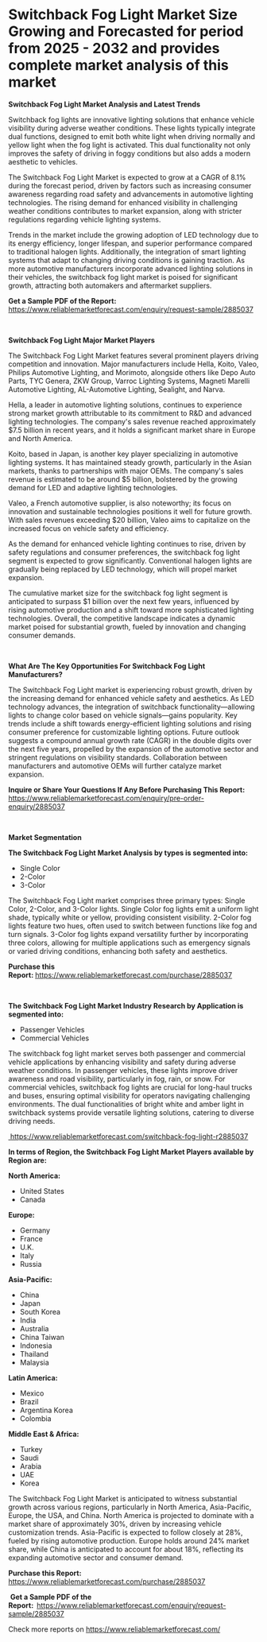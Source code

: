 <p><h1>Switchback Fog Light Market Size Growing and Forecasted for period from 2025 - 2032 and provides complete market analysis of this market</h1></p><p><strong>Switchback Fog Light Market Analysis and Latest Trends</strong></p>
<p><p>Switchback fog lights are innovative lighting solutions that enhance vehicle visibility during adverse weather conditions. These lights typically integrate dual functions, designed to emit both white light when driving normally and yellow light when the fog light is activated. This dual functionality not only improves the safety of driving in foggy conditions but also adds a modern aesthetic to vehicles.</p><p>The Switchback Fog Light Market is expected to grow at a CAGR of 8.1% during the forecast period, driven by factors such as increasing consumer awareness regarding road safety and advancements in automotive lighting technologies. The rising demand for enhanced visibility in challenging weather conditions contributes to market expansion, along with stricter regulations regarding vehicle lighting systems.</p><p>Trends in the market include the growing adoption of LED technology due to its energy efficiency, longer lifespan, and superior performance compared to traditional halogen lights. Additionally, the integration of smart lighting systems that adapt to changing driving conditions is gaining traction. As more automotive manufacturers incorporate advanced lighting solutions in their vehicles, the switchback fog light market is poised for significant growth, attracting both automakers and aftermarket suppliers.</p></p>
<p><strong>Get a Sample PDF of the Report:&nbsp;</strong> <a href="https://www.reliablemarketforecast.com/enquiry/request-sample/2885037?utm_campaign=3071&utm_medium=2&utm_source=Github&utm_content=ia&utm_term=13032025&utm_id=switchback-fog-light">https://www.reliablemarketforecast.com/enquiry/request-sample/2885037</a></p>
<p>&nbsp;</p>
<p><strong>Switchback Fog Light Major Market Players</strong></p>
<p><p>The Switchback Fog Light Market features several prominent players driving competition and innovation. Major manufacturers include Hella, Koito, Valeo, Philips Automotive Lighting, and Morimoto, alongside others like Depo Auto Parts, TYC Genera, ZKW Group, Varroc Lighting Systems, Magneti Marelli Automotive Lighting, AL-Automotive Lighting, Sealight, and Narva.</p><p>Hella, a leader in automotive lighting solutions, continues to experience strong market growth attributable to its commitment to R&D and advanced lighting technologies. The company's sales revenue reached approximately $7.5 billion in recent years, and it holds a significant market share in Europe and North America.</p><p>Koito, based in Japan, is another key player specializing in automotive lighting systems. It has maintained steady growth, particularly in the Asian markets, thanks to partnerships with major OEMs. The company's sales revenue is estimated to be around $5 billion, bolstered by the growing demand for LED and adaptive lighting technologies.</p><p>Valeo, a French automotive supplier, is also noteworthy; its focus on innovation and sustainable technologies positions it well for future growth. With sales revenues exceeding $20 billion, Valeo aims to capitalize on the increased focus on vehicle safety and efficiency.</p><p>As the demand for enhanced vehicle lighting continues to rise, driven by safety regulations and consumer preferences, the switchback fog light segment is expected to grow significantly. Conventional halogen lights are gradually being replaced by LED technology, which will propel market expansion.</p><p>The cumulative market size for the switchback fog light segment is anticipated to surpass $1 billion over the next few years, influenced by rising automotive production and a shift toward more sophisticated lighting technologies. Overall, the competitive landscape indicates a dynamic market poised for substantial growth, fueled by innovation and changing consumer demands.</p></p>
<p>&nbsp;</p>
<p><strong>What Are The Key Opportunities For Switchback Fog Light Manufacturers?</strong></p>
<p><p>The Switchback Fog Light market is experiencing robust growth, driven by the increasing demand for enhanced vehicle safety and aesthetics. As LED technology advances, the integration of switchback functionality—allowing lights to change color based on vehicle signals—gains popularity. Key trends include a shift towards energy-efficient lighting solutions and rising consumer preference for customizable lighting options. Future outlook suggests a compound annual growth rate (CAGR) in the double digits over the next five years, propelled by the expansion of the automotive sector and stringent regulations on visibility standards. Collaboration between manufacturers and automotive OEMs will further catalyze market expansion.</p></p>
<p><strong>Inquire or Share Your Questions If Any Before Purchasing This Report:</strong> <a href="https://www.reliablemarketforecast.com/enquiry/pre-order-enquiry/2885037?utm_campaign=3071&utm_medium=2&utm_source=Github&utm_content=ia&utm_term=13032025&utm_id=switchback-fog-light">https://www.reliablemarketforecast.com/enquiry/pre-order-enquiry/2885037</a></p>
<p>&nbsp;</p>
<p><strong>Market Segmentation</strong></p>
<p><strong>The Switchback Fog Light Market Analysis by types is segmented into:</strong></p>
<p><ul><li>Single Color</li><li>2-Color</li><li>3-Color</li></ul></p>
<p><p>The Switchback Fog Light market comprises three primary types: Single Color, 2-Color, and 3-Color lights. Single Color fog lights emit a uniform light shade, typically white or yellow, providing consistent visibility. 2-Color fog lights feature two hues, often used to switch between functions like fog and turn signals. 3-Color fog lights expand versatility further by incorporating three colors, allowing for multiple applications such as emergency signals or varied driving conditions, enhancing both safety and aesthetics.</p></p>
<p><strong>Purchase this Report:&nbsp;</strong><a href="https://www.reliablemarketforecast.com/purchase/2885037?utm_campaign=3071&utm_medium=2&utm_source=Github&utm_content=ia&utm_term=13032025&utm_id=switchback-fog-light">https://www.reliablemarketforecast.com/purchase/2885037</a></p>
<p>&nbsp;</p>
<p><strong>The Switchback Fog Light Market Industry Research by Application is segmented into:</strong></p>
<p><ul><li>Passenger Vehicles</li><li>Commercial Vehicles</li></ul></p>
<p><p>The switchback fog light market serves both passenger and commercial vehicle applications by enhancing visibility and safety during adverse weather conditions. In passenger vehicles, these lights improve driver awareness and road visibility, particularly in fog, rain, or snow. For commercial vehicles, switchback fog lights are crucial for long-haul trucks and buses, ensuring optimal visibility for operators navigating challenging environments. The dual functionalities of bright white and amber light in switchback systems provide versatile lighting solutions, catering to diverse driving needs.</p></p>
<p><a href="https://www.reliablemarketforecast.com/switchback-fog-light-r2885037?utm_campaign=3071&utm_medium=2&utm_source=Github&utm_content=ia&utm_term=13032025&utm_id=switchback-fog-light">&nbsp;https://www.reliablemarketforecast.com/switchback-fog-light-r2885037</a></p>
<p><strong>In terms of Region, the Switchback Fog Light Market Players available by Region are:</strong></p>
<p>
    <p> <strong> North America: </strong>
        <ul>
            <li>United States</li>
            <li>Canada</li>
        </ul>
        </p> 
    <p> <strong> Europe: </strong>
        <ul>
            <li>Germany</li>
            <li>France</li>
            <li>U.K.</li>
            <li>Italy</li>
            <li>Russia</li>
        </ul>
        </p> 
    <p> <strong> Asia-Pacific: </strong>
        <ul>
            <li>China</li>
            <li>Japan</li>
            <li>South Korea</li>
            <li>India</li>
            <li>Australia</li>
            <li>China Taiwan</li>
            <li>Indonesia</li>
            <li>Thailand</li>
            <li>Malaysia</li>
        </ul>
        </p> 
    <p> <strong> Latin America: </strong>
        <ul>
            <li>Mexico</li>
            <li>Brazil</li>
            <li>Argentina Korea</li>
            <li>Colombia</li>
        </ul>
        </p> 
    <p> <strong> Middle East & Africa: </strong>
        <ul>
            <li>Turkey</li>
            <li>Saudi</li>
            <li>Arabia</li>
            <li>UAE</li>
            <li>Korea</li>
        </ul>
    </p>
    </p>
<p><p>The Switchback Fog Light Market is anticipated to witness substantial growth across various regions, particularly in North America, Asia-Pacific, Europe, the USA, and China. North America is projected to dominate with a market share of approximately 30%, driven by increasing vehicle customization trends. Asia-Pacific is expected to follow closely at 28%, fueled by rising automotive production. Europe holds around 24% market share, while China is anticipated to account for about 18%, reflecting its expanding automotive sector and consumer demand.</p></p>
<p><strong>Purchase this Report: </strong><a href="https://www.reliablemarketforecast.com/purchase/2885037?utm_campaign=3071&utm_medium=2&utm_source=Github&utm_content=ia&utm_term=13032025&utm_id=switchback-fog-light">https://www.reliablemarketforecast.com/purchase/2885037</a></p>
<p>&nbsp;<strong>Get a Sample PDF of the Report:&nbsp;&nbsp;</strong><a href="https://www.reliablemarketforecast.com/enquiry/request-sample/2885037?utm_campaign=3071&utm_medium=2&utm_source=Github&utm_content=ia&utm_term=13032025&utm_id=switchback-fog-light">https://www.reliablemarketforecast.com/enquiry/request-sample/2885037</a></p>
<p><strong></strong></p>
<p>Check more reports on <a href="https://www.reliablemarketforecast.com/?utm_campaign=3071&utm_medium=2&utm_source=Github&utm_content=ia&utm_term=13032025&utm_id=switchback-fog-light">https://www.reliablemarketforecast.com/</a></p>